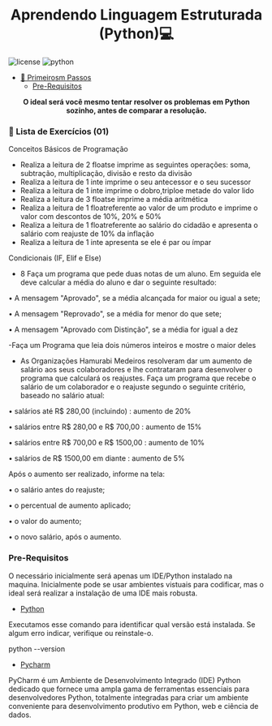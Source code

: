 [LICENSE__BADGE]: https://img.shields.io/github/license/Fernanda-Kipper/Readme-Templates?style=for-the-badge
[PYTHON_BADGE]:https://img.shields.io/badge/Python-3.11.9-blue?style=for-the-badge&logo=python&logoColor=lightskyblue

<h1 align="center" style="font-weight: bold;">Aprendendo Linguagem Estruturada (Python)💻</h1>

![license][LICENSE__BADGE]
![python][PYTHON_BADGE]

  
- [🚀 Primeirosm Passos](#started)
  - [Pre-Requisitos](#prerequisites)

</details>

<p align="center">
  <b>O ideal será você mesmo tentar resolver os problemas em Python sozinho, antes de comparar a resolução.</b>
</p>
<h3 id="started">🚀 Lista de Exercícios (01)</h3>

Conceitos Básicos de Programação
- Realiza a leitura de 2 floatse imprime as seguintes operações: soma, subtração, multiplicação, divisão e resto da divisão
- Realiza a leitura de 1 inte imprime o seu antecessor e o seu sucessor
- Realiza a leitura de 1 inte imprime o dobro,triploe metade do valor lido
- Realiza a leitura de 3 floatse imprime a média aritmética
- Realiza a leitura de 1 floatreferente ao valor de um produto e imprime o valor com descontos de 10%, 20% e 50%
- Realiza a leitura de 1 floatreferente ao salário do cidadão e apresenta o salário com reajuste de 10% da inflação
- Realiza a leitura de 1 inte apresenta se ele é par ou ímpar

Condicionais (IF, Elif e Else)
- 8 Faça um programa que pede duas notas de um aluno. Em seguida ele deve calcular a média do aluno e dar o seguinte
resultado:

• A mensagem "Aprovado", se a média alcançada for maior ou igual a sete;

• A mensagem "Reprovado", se a média for menor do que sete;

• A mensagem "Aprovado com Distinção", se a média for igual a dez

-Faça um Programa que leia dois números inteiros e mostre o maior deles
- As Organizações Hamurabi Medeiros resolveram dar um aumento de salário aos seus colaboradores e lhe contrataram
para desenvolver o programa que calculará os reajustes. Faça um programa que recebe o salário de um colaborador e o reajuste segundo o seguinte critério, baseado no
salário atual:

• salários até R$ 280,00 (incluindo) : aumento de 20%

• salários entre R$ 280,00 e R$ 700,00 : aumento de 15%

• salários entre R$ 700,00 e R$ 1500,00 : aumento de 10%

• salários de R$ 1500,00 em diante : aumento de 5%

Após o aumento ser realizado, informe na tela:

• o salário antes do reajuste;

• o percentual de aumento aplicado;

• o valor do aumento;

• o novo salário, após o aumento.

<h3>Pre-Requisitos</h3>

O necessário inicialmente será apenas um IDE/Python instalado na maquina. Inicialmente pode se usar ambientes vistuais para codificar, mas o ideal será realizar a instalação de uma IDE mais robusta.

- [Python](https://www.python.org/downloads/windows/)

Executamos esse comando para identificar qual versão está instalada. Se algum erro indicar, verifique ou reinstale-o.

python --version

- [Pycharm](https://www.jetbrains.com/pycharm/)

PyCharm é um Ambiente de Desenvolvimento Integrado (IDE) Python dedicado que fornece uma ampla gama de ferramentas essenciais para desenvolvedores Python, totalmente integradas para criar um ambiente conveniente para desenvolvimento produtivo em Python, web e ciência de dados.
